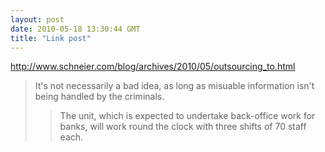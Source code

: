 ```yaml
---
layout: post
date: 2010-05-18 13:30:44 GMT
title: "Link post"
---
```

<http://www.schneier.com/blog/archives/2010/05/outsourcing_to.html>

> It's not necessarily a bad idea, as long as misuable information isn't being handled by the criminals.
>
> >The unit, which is expected to undertake back-office work for banks, will work round the clock with three shifts of 70 staff each.